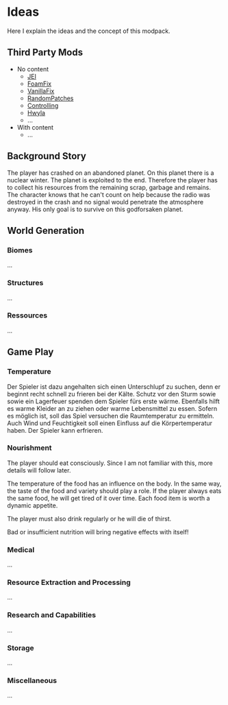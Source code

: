 # Ideas

Here I explain the ideas and the concept of this modpack.

## Third Party Mods

- No content
  - [JEI](https://www.curseforge.com/minecraft/mc-mods/jei)
  - [FoamFix](https://www.curseforge.com/minecraft/mc-mods/foamfix-optimization-mod)
  - [VanillaFix](https://www.curseforge.com/minecraft/mc-mods/vanillafix)
  - [RandomPatches](https://www.curseforge.com/minecraft/mc-mods/randompatches)
  - [Controlling](https://www.curseforge.com/minecraft/mc-mods/controlling)
  - [Hwyla](https://www.curseforge.com/minecraft/mc-mods/hwyla)
  - ...
- With content
  - ...

## Background Story

The player has crashed on an abandoned planet. On this planet there is a nuclear winter. The planet is exploited to the end. Therefore the player has to collect his resources from the remaining scrap, garbage and remains. The character knows that he can't count on help because the radio was destroyed in the crash and no signal would penetrate the atmosphere anyway. His only goal is to survive on this godforsaken planet.

## World Generation

### Biomes

...

### Structures

...

### Ressources

...

## Game Play

### Temperature

Der Spieler ist dazu angehalten sich einen Unterschlupf zu suchen, denn er beginnt recht schnell zu frieren bei der Kälte. Schutz vor den Sturm sowie sowie ein Lagerfeuer spenden dem Spieler fürs erste wärme. Ebenfalls hilft es warme Kleider an zu ziehen oder warme Lebensmittel zu essen. Sofern es möglich ist, soll das Spiel versuchen die Raumtemperatur zu ermitteln. Auch Wind und Feuchtigkeit soll einen Einfluss auf die Körpertemperatur haben. Der Spieler kann erfrieren.

### Nourishment

The player should eat consciously. Since I am not familiar with this, more details will follow later.

The temperature of the food has an influence on the body. In the same way, the taste of the food and variety should play a role. If the player always eats the same food, he will get tired of it over time.  Each food item is worth a dynamic appetite.

The player must also drink regularly or he will die of thirst.

Bad or insufficient nutrition will bring negative effects with itself!

### Medical

...

### Resource Extraction and Processing

...

### Research and Capabilities

...

### Storage

...

### Miscellaneous

...